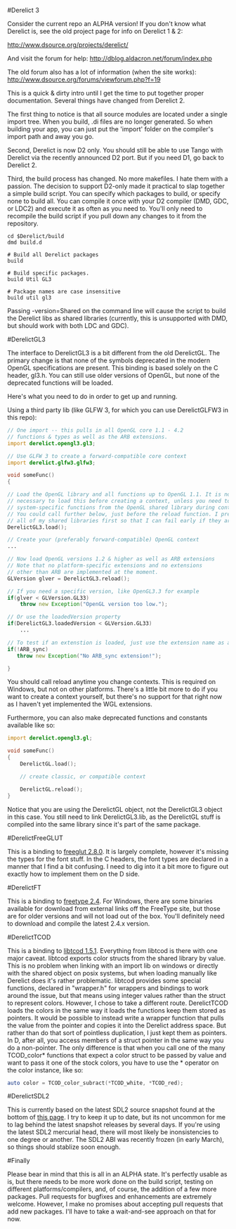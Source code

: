 #Derelict 3

Consider the current repo an ALPHA version! If you don't know what Derelict is, see the old project page for info on Derelict 1 & 2:

http://www.dsource.org/projects/derelict/

And visit the forum for help:
http://dblog.aldacron.net/forum/index.php

The old forum also has a lot of information (when the site works):
http://www.dsource.org/forums/viewforum.php?f=19

This is a quick & dirty intro until I get the time to put together proper documentation. Several things have changed from Derelict 2.

The first thing to notice is that all source modules are located under a single import tree. When you build, .di files are no longer generated. So when building your app, you can just put the 'import' folder on the compiler's import path and away you go.

Second, Derelict is now D2 only. You should still be able to use Tango with Derelict via the recently announced D2 port. But if you need D1, go back to Derelict 2.

Third, the build process has changed. No more makefiles. I hate them with a passion. The decision to support D2-only made it practical to slap together a simple build script. You can specify which packages to build, or specify none to build all. You can compile it once with your D2 compiler (DMD, GDC, or LDC2) and execute it as often as you need to. You'll only need to recompile the build script if you pull down any changes to it from the repository.

```
cd $Derelict/build
dmd build.d

# Build all Derelict packages
build

# Build specific packages.
build Util GL3

# Package names are case insensitive
build util gl3
```
Passing -version=Shared on the command line will cause the script to build the Derelict libs as shared libraries (currently, this is unsupported with DMD, but should work with both LDC and GDC).

#DerelictGL3

The interface to DerelictGL3 is a bit different from the old DerelictGL. The primary change is that none of the symbols deprecated in the modern OpenGL specifications are present. This binding is based solely on the C header, gl3.h. You can still use older versions of OpenGL, but none of the deprecated functions will be loaded.

Here's what you need to do in order to get up and running.

Using a third party lib (like GLFW 3, for which you can use DerelictGLFW3 in this repo):
```d
// One import -- this pulls in all OpenGL core 1.1 - 4.2
// functions & types as well as the ARB extensions.
import derelict.opengl3.gl3;

// Use GLFW 3 to create a forward-compatible core context
import derelict.glfw3.glfw3;

void someFunc()
{

// Load the OpenGL library and all functions up to OpenGL 1.1. It is not strictly
// necessary to load this before creating a context, unless you need to call some
// system-specific functions from the OpenGL shared library during context creation.
// You could call further below, just before the reload function. I prefer to load
// all of my shared libraries first so that I can fail early if they are not available.
DerelictGL3.load();

// Create your (preferably forward-compatible) OpenGL context
...

// Now load OpenGL versions 1.2 & higher as well as ARB extensions
// Note that no platform-specific extensions and no extensions
// other than ARB are implemented at the moment.
GLVersion glver = DerelictGL3.reload();

// If you need a specific version, like OpenGL3.3 for example
if(glver < GLVersion.GL33)
    throw new Exception("OpenGL version too low.");

// Or use the loadedVersion property
if(DerelictGL3.loadedVersion < GLVersion.GL33)
    ...

// To test if an extenstion is loaded, just use the extension name as a bool value
if(!ARB_sync)
   throw new Exception("No ARB_sync extension!");

}
```

You should call reload anytime you change contexts. This is required on Windows, but not on other platforms. There's a little bit more to do if you want to create a context yourself, but there's no support for that right now as I haven't yet implemented the WGL extensions.

Furthermore, you can also make deprecated functions and constants available like so:

```d
import derelict.opengl3.gl;

void someFunc()
{
    DerelictGL.load();

    // create classic, or compatible context

    DerelictGL.reload();
}
```

Notice that you are using the DerelictGL object, not the DerelictGL3 object in this case. You still need to link DerelictGL3.lib, as the DerelictGL stuff is compiled into the same library since it's part of the same package.

#DerelictFreeGLUT

This is a binding to [freeglut 2.8.0](http://freeglut.sourceforge.net/). It is largely complete, however it's missing the types for the font stuff. In the C headers, the font types are declared in a manner that I find a bit confusing. I need to dig into it a bit more to figure out exactly how to implement them on the D side.

#DerelictFT

This is a binding to [freetype 2.4](http://www.freetype.org/). For Windows, there are some binaries available for download from external links off the FreeType site, but those are for older versions and will not load out of the box. You'll definitely need to download and compile the latest 2.4.x version.

#DerelictTCOD

This is a binding to [libtcod 1.5.1](http://doryen.eptalys.net/libtcod/download/). Everything from libtcod is there with one major caveat. libtcod exports color structs from the shared library by value. This is no problem when linking with an import lib on windows or directly with the shared object on posix systems, but when loading manually like Derelict does it's rather problematic. libtcod provides some special functions, declared in "wrapper.h" for wrappers and bindings to work around the issue, but that means using integer values rather than the struct to represent colors. However, I chose to take a different route. DerelictTCOD loads the colors in the same way it loads the functions keep them stored as pointers. It would be possible to instead write a wrapper function that pulls the value from the pointer and copies it into the Derelict address space. But rather than do that sort of pointless duplication, I just kept them as pointers. In D, after all, you access members of a struct pointer in the same way you do a non-pointer. The only difference is that when you call one of the many TCOD_color* functions that expect a color struct to be passed by value and want to pass it one of the stock colors, you have to use the * operator on the color instance, like so:

```D
auto color = TCOD_color_subract(*TCOD_white, *TCOD_red);
```

#DerelictSDL2

This is currently based on the latest SDL2 source snapshot found at the bottom of [this page](http://www.libsdl.org/hg.php). I try to keep it up to date, but its not uncommon for me to lag behind the latest snapshot releases by several days. If you're using the latest SDL2 mercurial head, there will most likely be inonsistencies to one degree or another. The SDL2 ABI was recently frozen (in early March), so things should stablize soon enough.

#Finally

Please bear in mind that this is all in an ALPHA state. It's perfectly usable as is, but there needs to be more work done on the build script, testing on different platforms/compilers, and, of course, the addition of a few more packages. Pull requests for bugfixes and enhancements are extremely welcome. However, I make no promises about accepting pull requests that add new packages. I'll have to take a wait-and-see approach on that for now.
